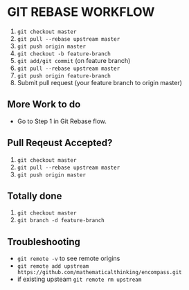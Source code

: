 

# GIT REBASE WORKFLOW

1. `git checkout master`
1. `git pull --rebase upstream master`
1. `git push origin master`
1. `git checkout -b feature-branch`
1. `git add/git commit` (on feature branch)
1. `git pull --rebase upstream master`
1. `git push origin feature-branch`
1. Submit pull request (your feature branch to origin master)

## More Work to do
* Go to Step 1 in Git Rebase flow.

## Pull Reqeust Accepted? 
1. `git checkout master`
1. `git pull --rebase upstream master`
1. `git push origin master`


## Totally done
1. `git checkout master`
1. `git branch -d feature-branch`


## Troubleshooting
* `git remote -v` to see remote origins
* `git remote add upstream https://github.com/mathematicalthinking/encompass.git`
* if existing upsteam `git remote rm upstream`
